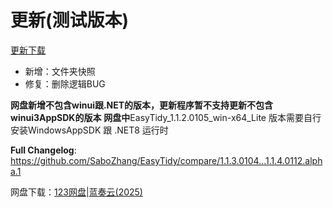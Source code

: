 
# 更新(测试版本)

[更新下载](https://github.com/SaboZhang/EasyTidy/releases)

- 新增：文件夹快照
- 修复：删除逻辑BUG

**网盘新增不包含winui跟.NET的版本，更新程序暂不支持更新不包含winui3AppSDK的版本**
**网盘中**EasyTidy_1.1.2.0105_win-x64_Lite 版本需要自行安装WindowsAppSDK 跟 .NET8 运行时

**Full Changelog**: <https://github.com/SaboZhang/EasyTidy/compare/1.1.3.0104...1.1.4.0112.alpha.1>

网盘下载：[123网盘](https://www.123684.com/s/hbzgTd-fmmt)|[蓝奏云(2025)](https://wwoo.lanzouu.com/b02u2ne0eh)

